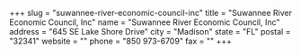 +++
slug = "suwannee-river-economic-council-inc"
title = "Suwannee River Economic Council, Inc"
name = "Suwannee River Economic Council, Inc"
address = "645 SE Lake Shore Drive"
city = "Madison"
state = "FL"
postal = "32341"
website = ""
phone = "850 973-6709"
fax = ""
+++
